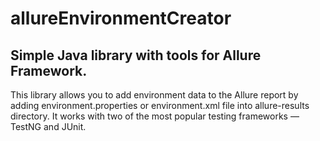 # allureEnvironmentCreator

## Simple Java library with tools for Allure Framework.

This library allows you to add environment data to the Allure report by adding environment.properties or environment.xml file into allure-results directory.
It works with two of the most popular testing frameworks — TestNG and JUnit.
